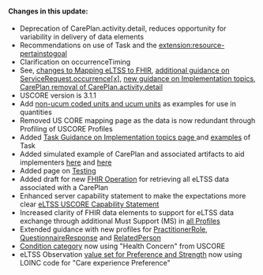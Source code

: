 
#### Changes in this update:
<div>
  <ul>
    <li>Deprecation of CarePlan.activity.detail, reduces opportunity for variability in delivery of data elements</li>
    <li>Recommendations on use of Task and the <a href="implementation.html#resource-pertainstogoal-extension">extension:resource-pertainstogoal</a></li>
	<li>Clarification on occurrenceTiming</li>
	<li>See, <a href="eLTSS_to_FHIR_R4_element.html">changes to Mapping eLTSS to FHIR</a>, <a href="StructureDefinition-ServiceRequest-eltss.html">additional guidance on ServiceRequest.occurrence[x]</a>, <a href="implementation.html">new guidance on Implementation topics</a>, <a href="StructureDefinition-CarePlan-eltss.html">CarePlan removal of CarePlan.activity.detail</a></li>
	<li>USCORE version is 3.1.1</li>
	<li>Add <a href="eLTSS_to_FHIR_R4_element.html#units">non-ucum coded units and ucum units</a> as examples for use in quantities</li>
	<li>Removed US CORE mapping page as the data is now redundant through Profiling of USCORE Profiles</li>
	<li>Added <a href="https://build.fhir.org/ig/HL7/eLTSS/branches/master/implementation.html#task-used-with-servicerequest">Task Guidance on Implementation topics page </a>and  <a href="artifacts.html#other">examples</a> of Task</li>
	<li>Added simulated example of CarePlan and associated artifacts to aid implementers <a href="artifacts.html#example-example-instances">here</a> and <a href="artifacts.html#other">here</a></li>
	<li>Added page on <a href="testing.html">Testing</a>	</li>
	<li>Added draft for new <a href="OperationDefinition-all-eltss-careplan.html">FHIR Operation</a> for retrieving all eLTSS data associated with a CarePlan</li>
	<li>Enhanced server capability statement to make the expectations more clear <a href="CapabilityStatement-eltss-client.html">eLTSS USCORE Capability Statement</a></li>
	<li>Increased clarity of FHIR data elements to support for eLTSS data exchange through additional Must Support (MS) in <a href="profiles.html">all Profiles</a></li>
	<li>Extended guidance with new profiles for <a href="StructureDefinition-PractitionerRole-eltss.html">PractitionerRole</a>, <a href="StructureDefinition-QuestionnaireResponse-eltss.html">QuestionnaireResponse</a> and <a href="StructureDefinition-RelatedPerson-eltss.html">RelatedPerson</a></li>
	<li><a href="StructureDefinition-Condition-eltss.html">Condition category</a> now using "Health Concern" from USCORE</li>
	<li>eLTSS Observation <a href="ValueSet-eltss-observation-code.html">value set for Preference and Strength</a> now using LOINC code for "Care experience Preference"</li>	
  </ul>
</div>
